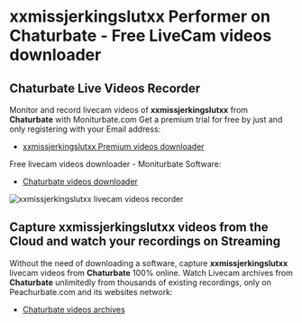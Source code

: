 # xxmissjerkingslutxx Performer on Chaturbate - Free LiveCam videos downloader

## Chaturbate Live Videos Recorder

Monitor and record livecam videos of **xxmissjerkingslutxx** from **Chaturbate** with Moniturbate.com
Get a premium trial for free by just and only registering with your Email address:
* [xxmissjerkingslutxx Premium videos downloader](https://moniturbate.com/request-demo-licence-key.html)

Free livecam videos downloader - Moniturbate Software:
* [Chaturbate videos downloader](https://moniturbate.com/moniturbate-download-software.html)

![xxmissjerkingslutxx livecam videos recorder](https://peachurnet.com/templates/moniturbate-software.png)


## Capture xxmissjerkingslutxx videos from the Cloud and watch your recordings on Streaming

Without the need of downloading a software, capture **xxmissjerkingslutxx** livecam videos from **Chaturbate** 100% online.
Watch Livecam archives from **Chaturbate** unlimitedly from thousands of existing recordings, only on Peachurbate.com and its websites network:
* [Chaturbate videos archives](https://peachurnet.com/)